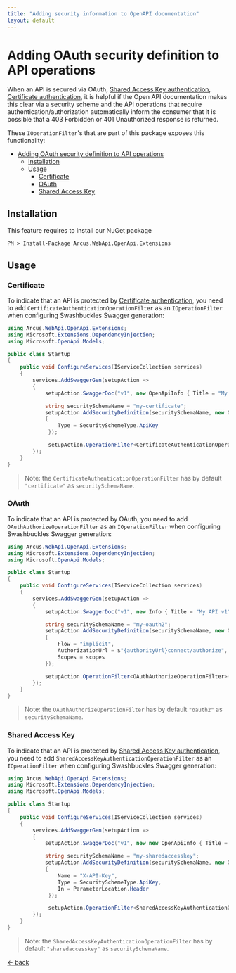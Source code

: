 ```yaml
---
title: "Adding security information to OpenAPI documentation"
layout: default
---
```


# Adding OAuth security definition to API operations

When an API is secured via OAuth, [Shared Access Key authentication](../../features/security/auth/shared-access-key), [Certificate authentication](../../features/security/auth/certificate), it is helpful if the Open API documentation makes this clear via a security scheme and the API operations that require authentication/authorization automatically inform the consumer that it is possible that a 403 Forbidden or 401 Unauthorized response is returned.

These `IOperationFilter`'s that are part of this package exposes this functionality:
- [Adding OAuth security definition to API operations](#adding-oauth-security-definition-to-api-operations)
  - [Installation](#installation)
  - [Usage](#usage)
    - [Certificate](#certificate)
    - [OAuth](#oauth)
    - [Shared Access Key](#shared-access-key)

## Installation

This feature requires to install our NuGet package

```shell
PM > Install-Package Arcus.WebApi.OpenApi.Extensions
```

## Usage

### Certificate

To indicate that an API is protected by [Certificate authentication](../../features/security/auth/certificate), you need to add `CertificateAuthenticationOperationFilter` as an `IOperationFilter` when configuring Swashbuckles Swagger generation:

```csharp
using Arcus.WebApi.OpenApi.Extensions;
using Microsoft.Extensions.DependencyInjection;
using Microsoft.OpenApi.Models;

public class Startup
{
    public void ConfigureServices(IServiceCollection services)
    {
        services.AddSwaggerGen(setupAction =>
        {
            setupAction.SwaggerDoc("v1", new OpenApiInfo { Title = "My API v1", Version = "v1" });

            string securitySchemaName = "my-certificate";
            setupAction.AddSecurityDefinition(securitySchemaName, new OpenApiSecurityScheme
            {
                Type = SecuritySchemeType.ApiKey
             });

             setupAction.OperationFilter<CertificateAuthenticationOperationFilter>(securitySchemaName);
        });
    }
}
```

> Note: the `CertificateAuthenticationOperationFilter` has by default `"certificate"` as `securitySchemaName`.

### OAuth

To indicate that an API is protected by OAuth, you need to add `OAuthAuthorizeOperationFilter` as an `IOperationFilter` when configuring Swashbuckles Swagger generation:

```csharp
using Arcus.WebApi.OpenApi.Extensions;
using Microsoft.Extensions.DependencyInjection;
using Microsoft.OpenApi.Models;

public class Startup
{
    public void ConfigureServices(IServiceCollection services)
    {
        services.AddSwaggerGen(setupAction =>
        {
            setupAction.SwaggerDoc("v1", new Info { Title = "My API v1", Version = "v1" });

            string securitySchemaName = "my-oauth2";
            setupAction.AddSecurityDefinition(securitySchemaName, new OAuth2Scheme
            {
                Flow = "implicit",
                AuthorizationUrl = $"{authorityUrl}connect/authorize",
                Scopes = scopes
            });

            setupAction.OperationFilter<OAuthAuthorizeOperationFilter>(securitySchemaName, new object[] { new[] { "myApiScope1", "myApiScope2" } });
        });
    }
}
```

> Note: the `OAuthAuthorizeOperationFilter` has by default `"oauth2"` as `securitySchemaName`.

### Shared Access Key

To indicate that an API is protected by [Shared Access Key authentication](../../features/security/auth/shared-access-key), you need to add `SharedAccessKeyAuthenticationOperationFilter` as an `IOperationFilter` when configuring Swashbuckles Swagger generation:

```csharp
using Arcus.WebApi.OpenApi.Extensions;
using Microsoft.Extensions.DependencyInjection;
using Microsoft.OpenApi.Models;

public class Startup
{
    public void ConfigureServices(IServiceCollection services)
    {
        services.AddSwaggerGen(setupAction =>
        {
            setupAction.SwaggerDoc("v1", new new OpenApiInfo { Title = "My API v1", Version = "v1" });

            string securitySchemaName = "my-sharedaccesskey";
            setupAction.AddSecurityDefinition(securitySchemaName, new OpenApiSecurityScheme
            {
                Name = "X-API-Key",
                Type = SecuritySchemeType.ApiKey,
                In = ParameterLocation.Header
             });

             setupAction.OperationFilter<SharedAccessKeyAuthenticationOperationFilter>(securitySchemaName);
        });
    }
}
```

> Note: the `SharedAccessKeyAuthenticationOperationFilter` has by default `"sharedaccesskey"` as `securitySchemaName`.

[&larr; back](/)

